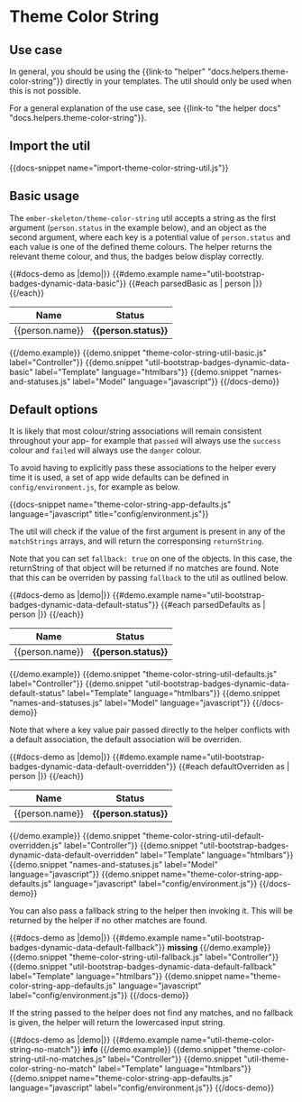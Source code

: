 # Theme Color String

## Use case

In general, you should be using the {{link-to "helper" "docs.helpers.theme-color-string"}} directly in your templates. The util should only be used when this is not possible.

For a general explanation of the use case, see {{link-to "the helper docs" "docs.helpers.theme-color-string"}}. 

## Import the util

{{docs-snippet name="import-theme-color-string-util.js"}}

## Basic usage

The `ember-skeleton/theme-color-string` util accepts a string as the first argument (`person.status` in the example below), and an object as the second argument, where each key is a potential value of `person.status` and each value is one of the defined theme colours. The helper returns the relevant theme colour, and thus, the badges below display correctly.

{{#docs-demo as |demo|}}
  {{#demo.example name="util-bootstrap-badges-dynamic-data-basic"}}
    <table>
      <thead>
        <tr>
          <th>Name</th>
          <th>Status</th>
        </tr>
      </thead>
      <tbody>
        {{#each parsedBasic as | person |}}
          <tr>
            <td>{{person.name}}</td>
            <td><b class="badge badge-{{person.statusClass}}">{{person.status}}</b></td>
          </tr>
        {{/each}}
      </tbody>
    </table>
  {{/demo.example}}
  {{demo.snippet "theme-color-string-util-basic.js" label="Controller"}}
  {{demo.snippet "util-bootstrap-badges-dynamic-data-basic" label="Template" language="htmlbars"}}
  {{demo.snippet "names-and-statuses.js" label="Model" language="javascript"}}
{{/docs-demo}}

## Default options

It is likely that most colour/string associations will remain consistent throughout your app- for example that `passed` will always use the `success` colour and `failed` will always use the `danger` colour.

To avoid having to explicitly pass these associations to the helper every time it is used, a set of app wide defaults can be defined in `config/environment.js`, for example as below.

{{docs-snippet name="theme-color-string-app-defaults.js" language="javascript" title="config/environment.js"}}

The util will check if the value of the first argument is present in any of the `matchStrings` arrays, and will return the corresponsing `returnString`.

Note that you can set `fallback: true` on one of the objects. In this case, the returnString of that object will be returned if no matches are found. Note that this can be overriden by passing `fallback` to the util as outlined below.

{{#docs-demo as |demo|}}
  {{#demo.example name="util-bootstrap-badges-dynamic-data-default-status"}}
    <table>
      <thead>
        <tr>
          <th>Name</th>
          <th>Status</th>
        </tr>
      </thead>
      <tbody>
        {{#each parsedDefaults as | person |}}
          <tr>
            <td>{{person.name}}</td>
            <td><b class="badge badge-{{person.statusClassDefault}}">{{person.status}}</b></td>
          </tr>
        {{/each}}
      </tbody>
    </table>
  {{/demo.example}}
  {{demo.snippet "theme-color-string-util-defaults.js" label="Controller"}}
  {{demo.snippet "util-bootstrap-badges-dynamic-data-default-status" label="Template" language="htmlbars"}}
  {{demo.snippet "names-and-statuses.js" label="Model" language="javascript"}}
{{/docs-demo}}

Note that where a key value pair passed directly to the helper conflicts with a default association, the default association will be overriden.

{{#docs-demo as |demo|}}
  {{#demo.example name="util-bootstrap-badges-dynamic-data-default-overridden"}}
      <table>
      <thead>
        <tr>
          <th>Name</th>
          <th>Status</th>
        </tr>
      </thead>
      <tbody>
        {{#each defaultOverriden as | person |}}
          <tr>
            <td>{{person.name}}</td>
            <td><b class="badge badge-{{person.statusClassDefaultOverridden}}">{{person.status}}</b></td>
          </tr>
        {{/each}}
      </tbody>
    </table>
  {{/demo.example}}
  {{demo.snippet "theme-color-string-util-default-overridden.js" label="Controller"}}
  {{demo.snippet "util-bootstrap-badges-dynamic-data-default-overridden" label="Template" language="htmlbars"}}
  {{demo.snippet "names-and-statuses.js" label="Model" language="javascript"}}
  {{demo.snippet name="theme-color-string-app-defaults.js" language="javascript" label="config/environment.js"}}
{{/docs-demo}}

You can also pass a fallback string to the helper then invoking it. This will be returned by the helper if no other matches are found.

{{#docs-demo as |demo|}}
  {{#demo.example name="util-bootstrap-badges-dynamic-data-default-fallback"}}
      <b class="badge badge-{{statusClassFallback}}">missing</b>
    {{/demo.example}}
  {{demo.snippet "theme-color-string-util-fallback.js" label="Controller"}} 
  {{demo.snippet "util-bootstrap-badges-dynamic-data-default-fallback" label="Template" language="htmlbars"}}
  {{demo.snippet name="theme-color-string-app-defaults.js" language="javascript" label="config/environment.js"}}
{{/docs-demo}}

If the string passed to the helper does not find any matches, and no fallback is given, the helper will return the lowercased input string.

{{#docs-demo as |demo|}}
  {{#demo.example name="util-theme-color-string-no-match"}}
      <b class="badge badge-{{statusClassNoMatches}}">info</b>
      <!--REUSLTS IN <b class="badge badge-info">info</b> -->
    {{/demo.example}}
  {{demo.snippet "theme-color-string-util-no-matches.js" label="Controller"}} 
  {{demo.snippet "util-theme-color-string-no-match" label="Template" language="htmlbars"}}
  {{demo.snippet name="theme-color-string-app-defaults.js" language="javascript" label="config/environment.js"}}
{{/docs-demo}}
